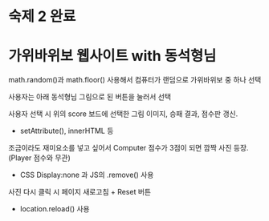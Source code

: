 # 숙제 2 완료
# 가위바위보 웹사이트 with 동석형님

math.random()과 math.floor() 사용해서 컴퓨터가 랜덤으로 가위바위보 중 하나 선택

사용자는 아래 동석형님 그림으로 된 버튼을 눌러서 선택

사용자 선택 시 위의 score 보드에 선택한 그림 이미지, 승패 결과, 점수판 갱신.
+ setAttribute(), innerHTML 등 

조금이라도 재미요소를 넣고 싶어서 Computer 점수가 3점이 되면 깜짝 사진 등장. (Player 점수와 무관)

+ CSS Display:none 과 JS의 .remove() 사용

사진 다시 클릭 시 페이지 새로고침 + Reset 버튼
+ location.reload() 사용

